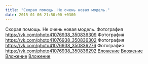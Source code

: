 ```yaml
---
title: "Скорая помощь. Не очень новая модель."
date: 2015-01-06 21:50:00 +0300
---
```


Скорая помощь. Не очень новая модель.
Фотография
<a class="vk-attach" href="https://vk.com/photo41076938_350836309">https://vk.com/photo41076938_350836309</a>
Фотография
<a class="vk-attach" href="https://vk.com/photo41076938_350836302">https://vk.com/photo41076938_350836302</a>
Фотография
<a class="vk-attach" href="https://vk.com/photo41076938_350836276">https://vk.com/photo41076938_350836276</a>
Фотография
<a class="vk-attach" href="https://vk.com/photo41076938_350836292">https://vk.com/photo41076938_350836292</a>
<a class="vk-attach" href="https://vk.com/photo41076938_350836309">Вложение</a>
<a class="vk-attach" href="https://vk.com/photo41076938_350836302">Вложение</a>
<a class="vk-attach" href="https://vk.com/photo41076938_350836276">Вложение</a>
<a class="vk-attach" href="https://vk.com/photo41076938_350836292">Вложение</a>

